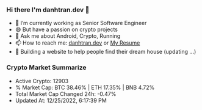 ### Hi there I'm danhtran.dev 👋

- 🔭 I’m currently working as Senior Software Engineer
- 😄 But have a passion on crypto projects
- 💬 Ask me about Android, Crypto, Running 
- 📫 How to reach me: <a href="https://danhtran.dev" target="_blank">danhtran.dev</a> or <a href="Dan-Resume.pdf" target="_blank">My Resume</a>
- 🌱 Building a website to help people find their dream house (updating ...)

### Crypto Market Summarize
- Active Crypto: 12903
- % Market Cap: BTC 38.46% | ETH 17.35% | BNB 4.72%
- Total Market Cap Changed 24h: -0.47%
- Updated At: 12/25/2022, 6:17:39 PM
